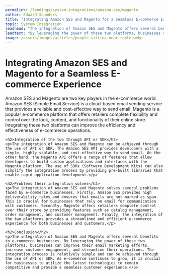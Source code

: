 ```yaml
---
permalink: /landings/system-integrations/amazon-ses/magento
author: Edward Saunders
title: "Integrating Amazon SES and Magento for a Seamless E-commerce Experience"
topic: System Integration
leadhead: "The integration of Amazon SES and Magento offers several benefits to e-commerce businesses"
leadtext: "By leveraging the power of these two platforms, businesses can improve their email marketing efforts, increase customer engagement, and streamline their operations. The integration process is relatively simple and can be achieved through the use of API or SDK. As e-commerce continues to grow, it is crucial for businesses to utilize the latest technologies to remain competitive and provide a seamless customer experience."
image: /assets/images/articles/people-sitting-near-table.webp
---
```

<div class="arttext">	<h1>Integrating Amazon SES and Magento for a Seamless E-commerce Experience</h1>
	<p>Amazon SES and Magento are two key players in the e-commerce world. Amazon SES (Simple Email Service) is a cloud-based email sending service that provides a reliable and cost-effective way to send email. Magento is a popular e-commerce platform that offers retailers complete flexibility and control over the look, content, and functionality of their online store. Integrating these two platforms can improve the efficiency and effectiveness of e-commerce operations.</p>

	<h2>Integration of the two through API or SDK</h2>
	<p>The integration of Amazon SES and Magento can be achieved through the use of API or SDK. The Amazon SES API provides developers with a simple, highly scalable, and cost-effective way to send email. On the other hand, the Magento API offers a range of features that allow developers to build custom applications and interfaces with the Magento platform. The use of SDKs (Software Development Kits) can also simplify the integration process by providing pre-built libraries that enable rapid application development.</p>

	<h2>Problems their integration solves</h2>
	<p>The integration of Amazon SES and Magento solves several problems faced by e-commerce businesses. Firstly, Amazon SES provides high deliverability rates and ensures that emails are not marked as spam. This is crucial for businesses that rely on email for communication with customers. Secondly, Magento offers retailers complete control over their store by providing features such as catalog management, order management, and customer management. Finally, the integration of the two platforms provides a streamlined and efficient e-commerce experience for both businesses and customers.</p>

	<h2>Conclusion</h2>
	<p>The integration of Amazon SES and Magento offers several benefits to e-commerce businesses. By leveraging the power of these two platforms, businesses can improve their email marketing efforts, increase customer engagement, and streamline their operations. The integration process is relatively simple and can be achieved through the use of API or SDK. As e-commerce continues to grow, it is crucial for businesses to utilize the latest technologies to remain competitive and provide a seamless customer experience.</p>
</div>